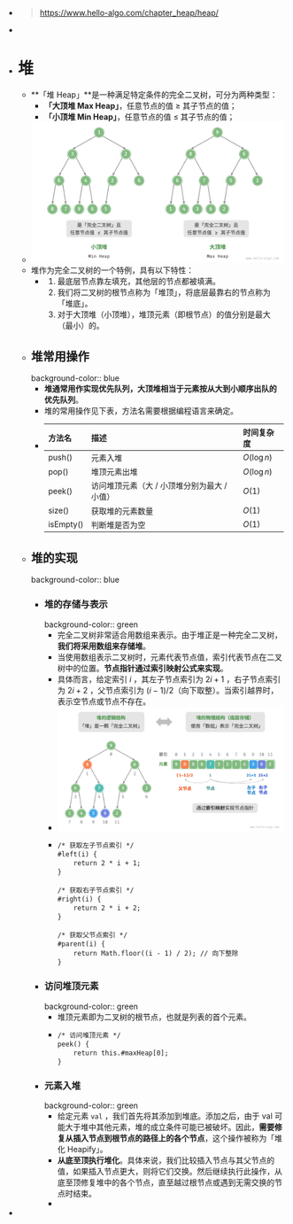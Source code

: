 - > https://www.hello-algo.com/chapter_heap/heap/
-
- # 堆
	- **「堆 Heap」**是一种满足特定条件的完全二叉树，可分为两种类型：
		- **「大顶堆 Max Heap」**，任意节点的值 ≥ 其子节点的值；
		- **「小顶堆 Min Heap」**，任意节点的值 ≤ 其子节点的值；
	- ![image.png](../assets/image_1686120248187_0.png)
	- 堆作为完全二叉树的一个特例，具有以下特性：
		- 1. 最底层节点靠左填充，其他层的节点都被填满。
		  2. 我们将二叉树的根节点称为「堆顶」，将底层最靠右的节点称为「堆底」。
		  3. 对于大顶堆（小顶堆），堆顶元素（即根节点）的值分别是最大（最小）的。
	- ## 堆常用操作
	  background-color:: blue
		- **堆通常用作实现优先队列，大顶堆相当于元素按从大到小顺序出队的优先队列**。
		- 堆的常用操作见下表，方法名需要根据编程语言来确定。
		- |方法名|描述|时间复杂度|
		  |--|--|--|
		  |push()|元素入堆|$O(\log{n})$|
		  |pop()|堆顶元素出堆|$O(\log{n})$|
		  |peek()|访问堆顶元素（大 / 小顶堆分别为最大 / 小值）|$O(1)$|
		  |size()|获取堆的元素数量|$O(1)$|
		  |isEmpty()|判断堆是否为空|$O(1)$|
	- ## 堆的实现
	  background-color:: blue
		- ### 堆的存储与表示
		  background-color:: green
			- 完全二叉树非常适合用数组来表示。由于堆正是一种完全二叉树，**我们将采用数组来存储堆**。
			- 当使用数组表示二叉树时，元素代表节点值，索引代表节点在二叉树中的位置。**节点指针通过索引映射公式来实现**。
			- 具体而言，给定索引 $i$ ，其左子节点索引为 $2i+1$ ，右子节点索引为 $2i+2$ ，父节点索引为 $(i−1)/2$（向下取整）。当索引越界时，表示空节点或节点不存在。
			- ![image.png](../assets/image_1686121835378_0.png)
			- ```
			  /* 获取左子节点索引 */
			  #left(i) {
			      return 2 * i + 1;
			  }
			  
			  /* 获取右子节点索引 */
			  #right(i) {
			      return 2 * i + 2;
			  }
			  
			  /* 获取父节点索引 */
			  #parent(i) {
			      return Math.floor((i - 1) / 2); // 向下整除
			  }
			  
			  ```
		- ### 访问堆顶元素
		  background-color:: green
			- 堆顶元素即为二叉树的根节点，也就是列表的首个元素。
			- ```
			  /* 访问堆顶元素 */
			  peek() {
			      return this.#maxHeap[0];
			  }
			  ```
		- ### 元素入堆
		  background-color:: green
			- 给定元素 `val` ，我们首先将其添加到堆底。添加之后，由于 val 可能大于堆中其他元素，堆的成立条件可能已被破坏。因此，**需要修复从插入节点到根节点的路径上的各个节点**，这个操作被称为「堆化 Heapify」。
			- **从底至顶执行堆化**。具体来说，我们比较插入节点与其父节点的值，如果插入节点更大，则将它们交换。然后继续执行此操作，从底至顶修复堆中的各个节点，直至越过根节点或遇到无需交换的节点时结束。
			-
-